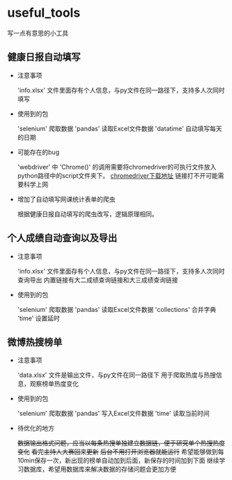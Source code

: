 # useful_tools

  写一点有意思的小工具

## 健康日报自动填写

+ 注意事项

  'info.xlsx' 文件里面存有个人信息，与py文件在同一路径下，支持多人次同时填写

+ 使用到的包

  'selenium' 爬取数据
  'pandas' 读取Excel文件数据
  'datatime' 自动填写每天的日期

+ 可能存在的bug

  'webdriver' 中 'Chrome()' 的调用需要将chromedriver的可执行文件放入python路径中的script文件夹下。
  [chromedriver下载地址](https://code.google.com/p/chromedriver/downloads/list)
  链接打不开可能需要科学上网

+ 增加了自动填写网课统计表单的爬虫
  
  根据健康日报自动填写的爬虫改写，逻辑原理相同。

## 个人成绩自动查询以及导出

+ 注意事项

  'info.xlsx' 文件里面存有个人信息，与py文件在同一路径下，支持多人次同时查询导出
  内置链接有大二成绩查询链接和大三成绩查询链接

+ 使用到的包

  'selenium' 爬取数据
  'pandas' 读取Excel文件数据
  'collections' 合并字典
  'time' 设置延时

## 微博热搜榜单

+ 注意事项

  'data.xlsx' 文件是输出文件，与py文件在同一路径下
  用于爬取热度与热搜信息，观察榜单热度变化

+ 使用到的包

  'selenium' 爬取数据
  'pandas' 写入Excel文件数据
  'time' 读取当前时间

+ 待优化的地方

  ~~数据输出格式问题，应当以每条热搜单独建立数据链，便于研究单个热搜热度变化~~
  ~~看完主持人大赛回来更新~~
  ~~后台不用打开浏览器就能运行~~
  希望能够做到每10min保存一次，新出现的榜单自动加到后面，新保存的时间加到下面
  继续学习数据库，希望用数据库来解决数据的存储问题会更加方便
  